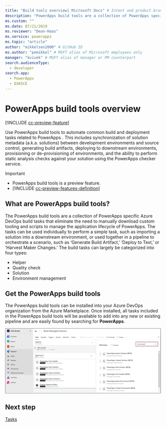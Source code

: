 ```yaml
---
title: "Build tools overview| Microsoft Docs" # Intent and product brand in a unique string of 43-59 chars including spaces
description: "PowerApps build tools are a collection of PowerApps specific Azure DevOps build tasks that eliminate the need to manually download  scripts to manage the development of PowerApps" # 115-145 characters including spaces. This abstract displays in the search result.
ms.custom: ""
ms.date: 07/21/2019
ms.reviewer: "Dean-Haas"
ms.service: powerapps
ms.topic: "article"
author: "mikkelsen2000" # GitHub ID
ms.author: "pemikkel" # MSFT alias of Microsoft employees only
manager: "kvivek" # MSFT alias of manager or PM counterpart
search.audienceType: 
  - developer
search.app: 
  - PowerApps
  - D365CE
---
```


# PowerApps build tools overview

[!INCLUDE [cc-preview-feature](../../includes/cc-preview-feature.md)]

Use PowerApps build tools to automate common build and deployment tasks related to PowerApps . This includes synchronization of solution metadata (a.k.a. solutions) between development environments and source control, generating build artifacts, deploying to downstream environments, provisioning or de-provisioning of environments, and the ability to perform static analysis checks against your solution using the PowerApps checker service.

> [!IMPORTANT]
>
> - PowerApps build tools is a preview feature.
> - [!INCLUDE [cc-preview-features-definition](../../includes/cc-preview-features-definition.md)]

  
## What are PowerApps build tools?

The PowerApps build tools are a collection of PowerApps specific Azure DevOps build tasks that eliminate the need to manually download custom tooling  and scripts to manage the application lifecycle of PowerApps. The tasks can be used individually to perform a simple task, such as importing a solution into a downstream environment, or used together in a pipeline to orchestrate a scenario, such as ‘Generate Build Artifact,’ ‘Deploy to Test,’ or ‘Harvest Maker Changes.’ The build tasks can largely be categorized into four types:

- Helper 
- Quality check 
- Solution 
- Environment management 

## Get the PowerApps build tools 
The PowerApps build tools can be installed into your Azure DevOps organization from the Azure Marketplace. Once installed, all tasks included in the PowerApps build tools will be available to add into any new or existing pipeline and are easily found by searching for **PowerApps**.

![Get build tools](media/build-tools-download.png)
 
## Next step

[Tasks](build-tools-tasks.md)
